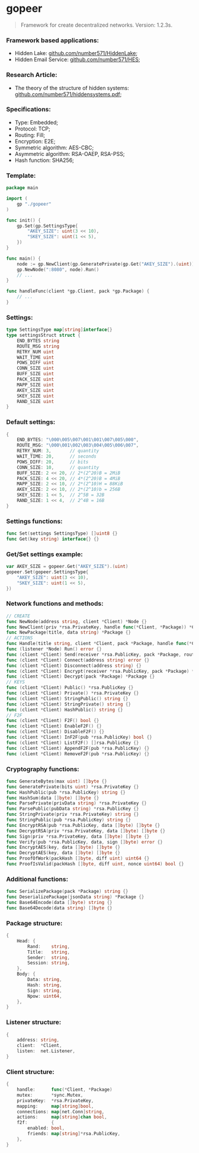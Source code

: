 # gopeer
> Framework for create decentralized networks. Version: 1.2.3s.

### Framework based applications:
* Hidden Lake: [github.com/number571/HiddenLake](https://github.com/number571/HiddenLake "HL");
* Hidden Email Service: [github.com/number571/HES](https://github.com/number571/HES "HES");

### Research Article:
* The theory of the structure of hidden systems: [github.com/number571/hiddensystems.pdf](https://github.com/number571/hiddensystems.pdf "TSHS");

### Specifications:
* Type: Embedded;
* Protocol: TCP;
* Routing: Fill;
* Encryption: E2E;
* Symmetric algorithm: AES-CBC;
* Asymmetric algorithm: RSA-OAEP, RSA-PSS;
* Hash function: SHA256;

### Template:
```go
package main

import (
    gp "./gopeer"
)

func init() {
    gp.Set(gp.SettingsType{
        "AKEY_SIZE": uint(3 << 10),
        "SKEY_SIZE": uint(1 << 5),
    })
}

func main() {
    node := gp.NewClient(gp.GeneratePrivate(gp.Get("AKEY_SIZE").(uint)), handleFunc)
    gp.NewNode(":8080", node).Run()
    // ...
}

func handleFunc(client *gp.Client, pack *gp.Package) {
    // ...
}
```

### Settings:
```go
type SettingsType map[string]interface{}
type settingsStruct struct {
    END_BYTES string
    ROUTE_MSG string
    RETRY_NUM uint
    WAIT_TIME uint
    POWS_DIFF uint
    CONN_SIZE uint
    BUFF_SIZE uint
    PACK_SIZE uint
    MAPP_SIZE uint
    AKEY_SIZE uint
    SKEY_SIZE uint
    RAND_SIZE uint
}
```

### Default settings:
```go
{
    END_BYTES: "\000\005\007\001\001\007\005\000",
    ROUTE_MSG: "\000\001\002\003\004\005\006\007",
    RETRY_NUM: 3,       // quantity
    WAIT_TIME: 20,      // seconds
    POWS_DIFF: 20,      // bits
    CONN_SIZE: 10,      // quantity
    BUFF_SIZE: 2 << 20, // 2*(2^20)B = 2MiB
    PACK_SIZE: 4 << 20, // 4*(2^20)B = 4MiB
    MAPP_SIZE: 2 << 10, // 2*(2^10)H = 88KiB
    AKEY_SIZE: 2 << 10, // 2*(2^10)b = 256B
    SKEY_SIZE: 1 << 5,  // 2^5B = 32B
    RAND_SIZE: 1 << 4,  // 2^4B = 16B
}
```

### Settings functions:
```go
func Set(settings SettingsType) []uint8 {}
func Get(key string) interface{} {}
```

### Get/Set settings example:
```go
var AKEY_SIZE = gopeer.Get("AKEY_SIZE").(uint)
gopeer.Set(gopeer.SettingsType{
    "AKEY_SIZE": uint(3 << 10),
    "SKEY_SIZE": uint(1 << 5),
})
```

### Network functions and methods:
```go
// CREATE
func NewNode(address string, client *Client) *Node {}
func NewClient(priv *rsa.PrivateKey, handle func(*Client, *Package)) *Client {}
func NewPackage(title, data string) *Package {}
// ACTIONS
func Handle(title string, client *Client, pack *Package, handle func(*Client, *Package) string) {}
func (listener *Node) Run() error {}
func (client *Client) Send(receiver *rsa.PublicKey, pack *Package, route []*rsa.PublicKey, pseudoSender *Client) (string, error) {}
func (client *Client) Connect(address string) error {}
func (client *Client) Disconnect(address string) {}
func (client *Client) Encrypt(receiver *rsa.PublicKey, pack *Package) *Package {}
func (client *Client) Decrypt(pack *Package) *Package {}
// KEYS
func (client *Client) Public() *rsa.PublicKey {}
func (client *Client) Private() *rsa.PrivateKey {}
func (client *Client) StringPublic() string {}
func (client *Client) StringPrivate() string {}
func (client *Client) HashPublic() string {}
// F2F
func (client *Client) F2F() bool {}
func (client *Client) EnableF2F() {}
func (client *Client) DisableF2F() {}
func (client *Client) InF2F(pub *rsa.PublicKey) bool {}
func (client *Client) ListF2F() []rsa.PublicKey {}
func (client *Client) AppendF2F(pub *rsa.PublicKey) {}
func (client *Client) RemoveF2F(pub *rsa.PublicKey) {}
```

### Cryptography functions:
```go
func GenerateBytes(max uint) []byte {}
func GeneratePrivate(bits uint) *rsa.PrivateKey {}
func HashPublic(pub *rsa.PublicKey) string {}
func HashSum(data []byte) []byte {}
func ParsePrivate(privData string) *rsa.PrivateKey {}
func ParsePublic(pubData string) *rsa.PublicKey {}
func StringPrivate(priv *rsa.PrivateKey) string {}
func StringPublic(pub *rsa.PublicKey) string {}
func EncryptRSA(pub *rsa.PublicKey, data []byte) []byte {}
func DecryptRSA(priv *rsa.PrivateKey, data []byte) []byte {}
func Sign(priv *rsa.PrivateKey, data []byte) []byte {}
func Verify(pub *rsa.PublicKey, data, sign []byte) error {}
func EncryptAES(key, data []byte) []byte {}
func DecryptAES(key, data []byte) []byte {}
func ProofOfWork(packHash []byte, diff uint) uint64 {}
func ProofIsValid(packHash []byte, diff uint, nonce uint64) bool {}
```

### Additional functions:
```go
func SerializePackage(pack *Package) string {}
func DeserializePackage(jsonData string) *Package {}
func Base64Encode(data []byte) string {}
func Base64Decode(data string) []byte {}
```

### Package structure:
```go
{
    Head: {
        Rand:    string,
        Title:   string,
        Sender:  string,
        Session: string,
    },
    Body: {
        Data: string,
        Hash: string,
        Sign: string,
        Npow: uint64,
    },
}
```

### Listener structure:
```go
{
    address: string,
    client:  *Client,
    listen:  net.Listener,
}
```

### Client structure:
```go
{
    handle:      func(*Client, *Package)
    mutex:       *sync.Mutex,
    privateKey:  *rsa.PrivateKey,
    mapping:     map[string]bool,
    connections: map[net.Conn]string,
    actions:     map[string]chan bool,
    f2f:         {
        enabled: bool,
        friends: map[string]*rsa.PublicKey,
    },
}
```
